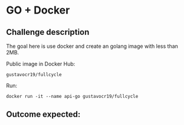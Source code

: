 # GO + Docker

## Challenge description

The goal here is use docker and create an golang image with less than 2MB.

Public image in Docker Hub:

    gustavocr19/fullcycle

Run:

    docker run -it --name api-go gustavocr19/fullcycle

## Outcome expected:

